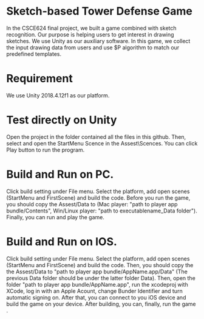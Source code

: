 # Sketch-based Tower Defense Game
In the CSCE624 final project, we built a game combined with sketch recognition. Our purpose is helping users to get interest in drawing sketches. We use Unity as our auxiliary software. In this game, we collect the input drawing data from users and use $P algorithm to match our predefined templates.

# Requirement
We use Unity 2018.4.12f1 as our platform.

# Test directly on Unity
Open the project in the folder contained all the files in this github. Then, select and open the StartMenu Scence in the Assest\Scences. You can click Play button to run the program.

# Build and Run on PC.
Click build setting under File menu. Select the platform, add open scenes (StartMenu and FirstScene) and build the code. Before you run the game, you should copy the Assest/Data to (Mac player: "path to player app bundle/Contents", Win/Linux player: "path to executablename_Data folder"). Finally, you can run and play the game.
  
# Build and Run on IOS.
Click build setting under File menu. Select the platform, add open scenes (StartMenu and FirstScene) and build the code. Then, you should copy the the Assest/Data to "path to player app bundle/AppName.app/Data" (The previous Data folder should be under the latter folder Data). Then, open the folder "path to player app bundle/AppName.app", run the xcodeproj with XCode, log in with an Apple Acount, change Bunder Identifier and turn automatic signing on. After that, you can connect to you iOS device and build the game on your device. After building, you can, finally, run the game .
